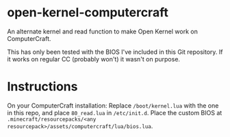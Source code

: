 # open-kernel-computercraft
An alternate kernel and read function to make Open Kernel work on ComputerCraft.

This has only been tested with the BIOS I've included in this Git repository. If it works on regular CC (probably won't) it wasn't on purpose.

# Instructions
On your ComputerCraft installation:
Replace `/boot/kernel.lua` with the one in this repo, and place `80_read.lua` in `/etc/init.d`. Place the custom BIOS at `.minecraft/resourcepacks/<any resourcepack>/assets/computercraft/lua/bios.lua`.
